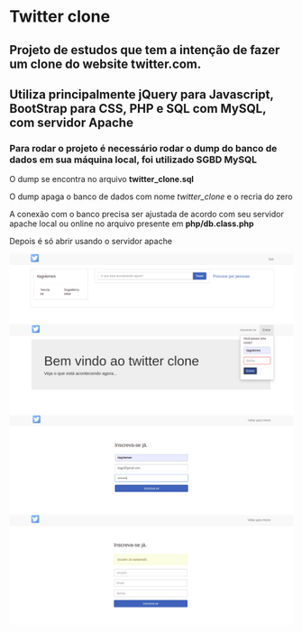 # Twitter clone

## Projeto de estudos que tem a intenção de fazer um clone do website twitter.com.

## Utiliza principalmente jQuery para Javascript, BootStrap para CSS, PHP e SQL com MySQL, com servidor Apache

### Para rodar o projeto é necessário rodar o dump do banco de dados em sua máquina local, foi utilizado SGBD MySQL 

O dump se encontra no arquivo **twitter_clone.sql**

O dump apaga o banco de dados com nome *twitter_clone* e o recria do zero

A conexão com o banco precisa ser ajustada de acordo com seu servidor apache local ou online no arquivo presente em **php/db.class.php**

Depois é só abrir usando o servidor apache

![Home Page](imagens/0.png)
![Início](imagens/1.png)
![increva-se](imagens/2.png)
![Increva-se com erro de usuário já cadastrado](imagens/3.png)